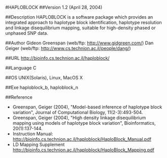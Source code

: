 #HAPLOBLOCK
##Version
1.2 (April 28, 2004)

##Description
HAPLOBLOCK is a software package which provides an integrated approach to haplotype block identification, haplotype resolution and linkage disequilibrium mapping, suitable for high-density phased or unphased SNP data.

##Author
Gideon Greenspan (web/ftp: http://www.gidgreen.com/) Dan Geiger (web/ftp: http://www.cs.technion.ac.il/people/dang/)

##URL
http://bioinfo.cs.technion.ac.il/haploblock/

##Language
C

##OS
UNIX(Solaris), Linux, MacOS X

##Exe
haploblock_b, haploblock_n

##Reference
* Greenspan, Geiger (2004), "Model-based inference of haplotype block variation", Journal of Computational Biology, 11(2-3):493-504.
* Greenspan, Geiger (2004), "High density linkage disequilibrium mapping using models of haplotype block variation", Bioinformatics, 20(1):137-144.
* Instruction Manual: http://bioinfo.cs.technion.ac.il/haploblock/HaploBlock_Manual.pdf
* LD Mapping Supplement http://bioinfo.cs.technion.ac.il/haploblock/HaploBlock_Mapping.pdf

